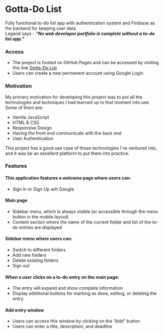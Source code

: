 # Gotta-Do List

Fully functional to-do list app with authentication system and Firebase as the backend for keeping user data. <br>
Legend says - **_"No web developer portfolio is complete without a to-do list app."_**

### Access

- The project is hosted on GitHub Pages and can be accessed by visiting this link [Gotta-Do List](https://baha-homidov.github.io/to-do-list/)
- Users can create a new permanent account using Google Login

### Motivation

My primary motivation for developing this project was to put all the technologies and techniques I had learned up to that moment into use. Some of them are:

- Vanilla JavaScript
- HTML & CSS
- Responsive Design
- Having the front end communicate with the back end
- User Authentication

This project has a good use case of those technologies I've ventured into, and it was be an excellent platform to put them into practice.

### Features

#### This application features a welcome page where users can:

- Sign In or Sign Up wih Google

#### Main page

- Sidebar menu, which is always visible (or accessible through the menu button in the mobile layout)
- Content section where the name of the current folder and list of the to-do entries are displayed

#### Sidebar menu where users can:

- Switch to different folders
- Add new folders
- Delete existing folders
- Sign out

#### When a user clicks on a to-do entry on the main page:

- The entry will expand and show complete information
- Display additional buttons for marking as done, editing, or deleting the entry.

#### Add entry window

- Users can access this window by clicking on the "Add" button
- Users can enter a title, description, and deadline
